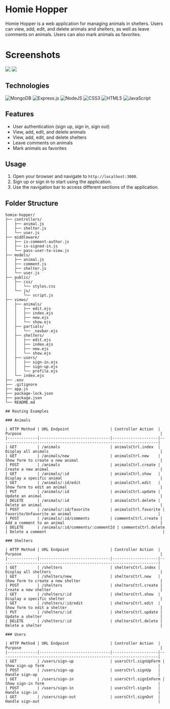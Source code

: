 # Homie Hopper
Homie Hopper is a web application for managing animals in shelters. Users can view, add, edit, and delete animals and shelters, as well as leave comments on animals. Users can also mark animals as favorites.



# Screenshots
<img src="https://i.imgur.com/7mkvw6c.png">
<img src="https://i.imgur.com/VNh60ID.png">


## Technologies
![MongoDB](https://img.shields.io/badge/MongoDB-%234ea94b.svg?style=for-the-badge&logo=mongodb&logoColor=white)
![Express.js](https://img.shields.io/badge/express.js-%23404d59.svg?style=for-the-badge&logo=express&logoColor=%2361DAFB)
![NodeJS](https://img.shields.io/badge/node.js-6DA55F?style=for-the-badge&logo=node.js&logoColor=white)
![CSS3](https://img.shields.io/badge/css3-%231572B6.svg?style=for-the-badge&logo=css3&logoColor=white)
![HTML5](https://img.shields.io/badge/html5-%23E34F26.svg?style=for-the-badge&logo=html5&logoColor=white)
![JavaScript](https://img.shields.io/badge/javascript-%23323330.svg?style=for-the-badge&logo=javascript&logoColor=%23F7DF1E)

## Features

- User authentication (sign up, sign in, sign out)
- View, add, edit, and delete animals
- View, add, edit, and delete shelters
- Leave comments on animals
- Mark animals as favorites

## Usage

1. Open your browser and navigate to `http://localhost:3000`.
2. Sign up or sign in to start using the application.
3. Use the navigation bar to access different sections of the application.

## Folder Structure

```plaintext
homie-hopper/
├── controllers/
│   ├── animal.js
│   ├── shelter.js
│   └── user.js
├── middleware/
│   ├── is-comment-author.js
│   ├── is-signed-in.js
│   └── pass-user-to-view.js
├── models/
│   ├── animal.js
│   ├── comment.js
│   ├── shelter.js
│   └── user.js
├── public/
│   ├── css/
│   │   └── styles.css
│   └── js/
│       └── script.js
├── views/
│   ├── animals/
│   │   ├── edit.ejs
│   │   ├── index.ejs
│   │   ├── new.ejs
│   │   └── show.ejs
│   ├── partials/
│   │   └── _navbar.ejs
│   ├── shelters/
│   │   ├── edit.ejs
│   │   ├── index.ejs
│   │   ├── new.ejs
│   │   └── show.ejs
│   ├── users/
│   │   ├── sign-in.ejs
│   │   ├── sign-up.ejs
│   │   └── profile.ejs
│   └── index.ejs
├── .env
├── .gitignore
├── app.js
├── package-lock.json
├── package.json
└── README.md

## Routing Examples

### Animals

| HTTP Method | URL Endpoint                  | Controller Action  | Purpose                                                             |
|-------------|-------------------------------|--------------------|---------------------------------------------------------------------|
| GET         | /animals                      | animalsCtrl.index  | Display all animals                                                 |
| GET         | /animals/new                  | animalsCtrl.new    | Show form to create a new animal                                    |
| POST        | /animals                      | animalsCtrl.create | Create a new animal                                                 |
| GET         | /animals/:id                  | animalsCtrl.show   | Display a specific animal                                           |
| GET         | /animals/:id/edit             | animalsCtrl.edit   | Show form to edit an animal                                         |
| PUT         | /animals/:id                  | animalsCtrl.update | Update an animal                                                    |
| DELETE      | /animals/:id                  | animalsCtrl.delete | Delete an animal                                                    |
| POST        | /animals/:id/favorite         | animalsCtrl.favorite | Favorite/Unfavorite an animal                                      |
| POST        | /animals/:id/comments         | commentsCtrl.create | Add a comment to an animal                                          |
| DELETE      | /animals/:id/comments/:commentId | commentsCtrl.delete | Delete a comment                                                   |

### Shelters

| HTTP Method | URL Endpoint                  | Controller Action  | Purpose                                                             |
|-------------|-------------------------------|--------------------|---------------------------------------------------------------------|
| GET         | /shelters                     | sheltersCtrl.index | Display all shelters                                                |
| GET         | /shelters/new                 | sheltersCtrl.new   | Show form to create a new shelter                                   |
| POST        | /shelters                     | sheltersCtrl.create | Create a new shelter                                                |
| GET         | /shelters/:id                 | sheltersCtrl.show  | Display a specific shelter                                          |
| GET         | /shelters/:id/edit            | sheltersCtrl.edit  | Show form to edit a shelter                                         |
| PUT         | /shelters/:id                 | sheltersCtrl.update | Update a shelter                                                    |
| DELETE      | /shelters/:id                 | sheltersCtrl.delete | Delete a shelter                                                    |

### Users

| HTTP Method | URL Endpoint                  | Controller Action  | Purpose                                                             |
|-------------|-------------------------------|--------------------|---------------------------------------------------------------------|
| GET         | /users/sign-up                | usersCtrl.signUpForm | Show sign-up form                                                  |
| POST        | /users/sign-up                | usersCtrl.signUp   | Handle sign-up                                                     |
| GET         | /users/sign-in                | usersCtrl.signInForm | Show sign-in form                                                  |
| POST        | /users/sign-in                | usersCtrl.signIn   | Handle sign-in                                                     |
| GET         | /users/sign-out               | usersCtrl.signOut  | Handle sign-out                                                    |
